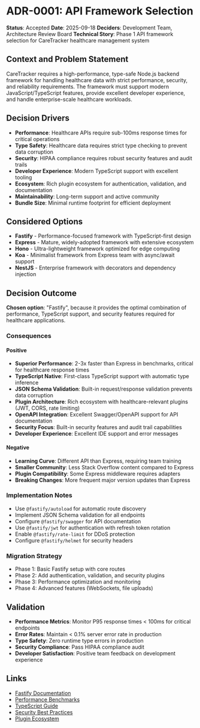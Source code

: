 # ADR-0001: API Framework Selection

**Status**: Accepted
**Date**: 2025-09-18
**Deciders**: Development Team, Architecture Review Board
**Technical Story**: Phase 1 API framework selection for CareTracker healthcare management system

## Context and Problem Statement

CareTracker requires a high-performance, type-safe Node.js backend framework for handling healthcare data with strict performance, security, and reliability requirements. The framework must support modern JavaScript/TypeScript features, provide excellent developer experience, and handle enterprise-scale healthcare workloads.

## Decision Drivers

* **Performance**: Healthcare APIs require sub-100ms response times for critical operations
* **Type Safety**: Healthcare data requires strict type checking to prevent data corruption
* **Security**: HIPAA compliance requires robust security features and audit trails
* **Developer Experience**: Modern TypeScript support with excellent tooling
* **Ecosystem**: Rich plugin ecosystem for authentication, validation, and documentation
* **Maintainability**: Long-term support and active community
* **Bundle Size**: Minimal runtime footprint for efficient deployment

## Considered Options

* **Fastify** - Performance-focused framework with TypeScript-first design
* **Express** - Mature, widely-adopted framework with extensive ecosystem
* **Hono** - Ultra-lightweight framework optimized for edge computing
* **Koa** - Minimalist framework from Express team with async/await support
* **NestJS** - Enterprise framework with decorators and dependency injection

## Decision Outcome

**Chosen option**: "Fastify", because it provides the optimal combination of performance, TypeScript support, and security features required for healthcare applications.

### Consequences

#### Positive

* **Superior Performance**: 2-3x faster than Express in benchmarks, critical for healthcare response times
* **TypeScript Native**: First-class TypeScript support with automatic type inference
* **JSON Schema Validation**: Built-in request/response validation prevents data corruption
* **Plugin Architecture**: Rich ecosystem with healthcare-relevant plugins (JWT, CORS, rate limiting)
* **OpenAPI Integration**: Excellent Swagger/OpenAPI support for API documentation
* **Security Focus**: Built-in security features and audit trail capabilities
* **Developer Experience**: Excellent IDE support and error messages

#### Negative

* **Learning Curve**: Different API than Express, requiring team training
* **Smaller Community**: Less Stack Overflow content compared to Express
* **Plugin Compatibility**: Some Express middleware requires adapters
* **Breaking Changes**: More frequent major version updates than Express

### Implementation Notes

* Use `@fastify/autoload` for automatic route discovery
* Implement JSON Schema validation for all endpoints
* Configure `@fastify/swagger` for API documentation
* Use `@fastify/jwt` for authentication with refresh token rotation
* Enable `@fastify/rate-limit` for DDoS protection
* Configure `@fastify/helmet` for security headers

### Migration Strategy

* Phase 1: Basic Fastify setup with core routes
* Phase 2: Add authentication, validation, and security plugins
* Phase 3: Performance optimization and monitoring
* Phase 4: Advanced features (WebSockets, file uploads)

## Validation

* **Performance Metrics**: Monitor P95 response times < 100ms for critical endpoints
* **Error Rates**: Maintain < 0.1% server error rate in production
* **Type Safety**: Zero runtime type errors in production
* **Security Compliance**: Pass HIPAA compliance audit
* **Developer Satisfaction**: Positive team feedback on development experience

## Links

* [Fastify Documentation](https://www.fastify.io/docs/)
* [Performance Benchmarks](https://www.fastify.io/benchmarks/)
* [TypeScript Guide](https://www.fastify.io/docs/latest/Reference/TypeScript/)
* [Security Best Practices](https://www.fastify.io/docs/latest/Guides/Security/)
* [Plugin Ecosystem](https://github.com/fastify/awesome-fastify)